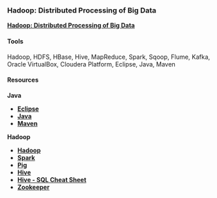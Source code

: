 ### Hadoop: Distributed Processing of Big Data

**[Hadoop: Distributed Processing of Big Data](https://dduril.github.io/ucscx-data-analytics/hadoop/)**

#### Tools

Hadoop, HDFS, HBase, Hive, MapReduce, Spark, Sqoop, Flume, Kafka, Oracle VirtualBox, Cloudera Platform, Eclipse, Java, Maven

#### Resources

**Java**

- **<a href="https://www.eclipse.org">Eclipse</a>**
- **<a href="http://www.oracle.com/technetwork/java/index.html">Java</a>**
- **<a href="https://maven.apache.org/">Maven</a>**

**Hadoop**
- **<a href="http://hadoop.apache.org/">Hadoop</a>**
- **<a href="http://spark.apache.org/">Spark</a>**
- **<a href="https://pig.apache.org/">Pig</a>**
- **<a href="https://hive.apache.org/">Hive</a>**
- **<a href="http://hortonworks.com/blog/hive-cheat-sheet-for-sql-users/">Hive - SQL Cheat Sheet</a>**
- **<a href="https://zookeeper.apache.org/">Zookeeper</a>**

